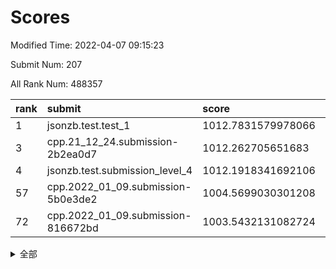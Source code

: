 # Scores

Modified Time: 2022-04-07 09:15:23

Submit Num: 207

All Rank Num: 488357

| rank |               submit               |       score        |       sigma        | pk_num |
| :--- | :--------------------------------- | :----------------- | :----------------- | :----- |
| 1    | jsonzb.test.test_1                 | 1012.7831579978066 | 0.7981856279260612 | 9435   |
| 3    | cpp.21_12_24.submission-2b2ea0d7   | 1012.262705651683  | 0.7973488227532773 | 9435   |
| 4    | jsonzb.test.submission_level_4     | 1012.1918341692106 | 0.7702501465777646 | 9437   |
| 57   | cpp.2022_01_09.submission-5b0e3de2 | 1004.5699030301208 | 0.7217254085924345 | 9439   |
| 72   | cpp.2022_01_09.submission-816672bd | 1003.5432131082724 | 0.7050929547820113 | 9437   |


<details>
<summary>全部</summary>

| rank |                 submit                 |       score        |       sigma        | pk_num |
| :--- | :------------------------------------- | :----------------- | :----------------- | :----- |
| 1    | jsonzb.test.test_1                     | 1012.7831579978066 | 0.7981856279260612 | 9435   |
| 2    | gobigger.level_3.submission_level_3_39 | 1012.3582607556878 | 0.7960832362813524 | 9436   |
| 3    | cpp.21_12_24.submission-2b2ea0d7       | 1012.262705651683  | 0.7973488227532773 | 9435   |
| 4    | jsonzb.test.submission_level_4         | 1012.1918341692106 | 0.7702501465777646 | 9437   |
| 5    | gobigger.level_3.submission_level_3_23 | 1011.9410967356649 | 0.7932670339304215 | 9440   |
| 6    | gobigger.level_3.submission_level_3_9  | 1011.6406028087823 | 0.7597434871478141 | 9437   |
| 7    | gobigger.level_3.submission_level_3_15 | 1011.4849636837796 | 0.7891195792625775 | 9439   |
| 8    | gobigger.level_3.submission_level_3_12 | 1011.1520910610608 | 0.7793917356065246 | 9438   |
| 9    | gobigger.level_3.submission_level_3_25 | 1011.0688923876438 | 0.7762738963776273 | 9434   |
| 10   | gobigger.level_3.submission_level_3_8  | 1010.977490048128  | 0.7717441173536788 | 9436   |
| 11   | gobigger.level_3.submission_level_3_17 | 1010.9441383605922 | 0.7732081508157771 | 9442   |
| 12   | gobigger.level_3.submission_level_3_48 | 1010.800773231462  | 0.7766988954289589 | 9436   |
| 13   | gobigger.level_3.submission_level_3_42 | 1010.5153341562713 | 0.7688937672172841 | 9437   |
| 14   | gobigger.level_3.submission_level_3_32 | 1010.4306920037488 | 0.7739508629992039 | 9437   |
| 15   | gobigger.level_3.submission_level_3_36 | 1010.4129025168304 | 0.7484925676662474 | 9438   |
| 16   | gobigger.level_3.submission_level_3_35 | 1010.4081662112422 | 0.7672674311261508 | 9438   |
| 17   | gobigger.level_3.submission_level_3_7  | 1010.3958673898052 | 0.7573766676047671 | 9441   |
| 18   | gobigger.level_3.submission_level_3_0  | 1010.3720059736967 | 0.7622892125889167 | 9436   |
| 19   | gobigger.level_3.submission_level_3_40 | 1010.3720015946755 | 0.7539723463999005 | 9434   |
| 20   | gobigger.level_3.submission_level_3_3  | 1010.1712252829541 | 0.7580078388819955 | 9434   |
| 21   | gobigger.level_3.submission_level_3_13 | 1010.1492276129508 | 0.7573625874366862 | 9442   |
| 22   | gobigger.level_3.submission_level_3_31 | 1010.1054340438733 | 0.7591371976551763 | 9438   |
| 23   | gobigger.level_3.submission_level_3_19 | 1010.1044691229251 | 0.7572007681343224 | 9435   |
| 24   | gobigger.level_3.submission_level_3_22 | 1010.0927751954372 | 0.7773197188652976 | 9436   |
| 25   | gobigger.level_3.submission_level_3_37 | 1010.0740441477113 | 0.7685909688314809 | 9437   |
| 26   | gobigger.level_3.submission_level_3_26 | 1010.0345065689071 | 0.7793828088331763 | 9438   |
| 27   | gobigger.level_3.submission_level_3_30 | 1010.0315281074699 | 0.7642510032427485 | 9438   |
| 28   | gobigger.level_3.submission_level_3_43 | 1009.8233256529784 | 0.7755300925026963 | 9441   |
| 29   | gobigger.level_3.submission_level_3_46 | 1009.800220443394  | 0.75041391087485   | 9435   |
| 30   | gobigger.level_3.submission_level_3_41 | 1009.7973884812594 | 0.7400218716314403 | 9434   |
| 31   | gobigger.level_3.submission_level_3_4  | 1009.7263050929718 | 0.7441747374165276 | 9439   |
| 32   | gobigger.level_3.submission_level_3_47 | 1009.6758375314522 | 0.7427971313683095 | 9435   |
| 33   | gobigger.level_3.submission_level_3_18 | 1009.5433774260805 | 0.7510159327382683 | 9437   |
| 34   | gobigger.level_3.submission_level_3_10 | 1009.5355437779623 | 0.7654373582458321 | 9436   |
| 35   | gobigger.level_3.submission_level_3_49 | 1009.510136081166  | 0.752462483966311  | 9435   |
| 36   | gobigger.level_3.submission_level_3_14 | 1009.5064216790133 | 0.745293958960898  | 9432   |
| 37   | gobigger.level_3.submission_level_3_2  | 1009.4910494905666 | 0.7549887314214427 | 9436   |
| 38   | gobigger.level_3.submission_level_3_6  | 1009.4355017406295 | 0.7491458783911046 | 9436   |
| 39   | gobigger.level_3.submission_level_3_33 | 1009.4284393465409 | 0.7381385311095812 | 9439   |
| 40   | gobigger.level_3.submission_level_3_21 | 1009.3605686991494 | 0.7631572177860984 | 9434   |
| 41   | gobigger.level_3.submission_level_3_27 | 1009.3194079298094 | 0.745894327682747  | 9436   |
| 42   | gobigger.level_3.submission_level_3_34 | 1009.3191706127812 | 0.7526788788628371 | 9437   |
| 43   | gobigger.level_3.submission_level_3_44 | 1009.3037838731113 | 0.7793211274525226 | 9439   |
| 44   | gobigger.level_3.submission_level_3_11 | 1009.2943013885854 | 0.7552103332408193 | 9437   |
| 45   | gobigger.level_3.submission_level_3_5  | 1009.2395987844604 | 0.7590323247279667 | 9434   |
| 46   | gobigger.level_3.submission_level_3_28 | 1009.2286113804902 | 0.722886927446441  | 9440   |
| 47   | gobigger.level_3.submission_level_3_24 | 1009.1407777652903 | 0.7446260808955981 | 9435   |
| 48   | gobigger.level_3.submission_level_3_1  | 1009.0104354190756 | 0.7405489092087689 | 9437   |
| 49   | gobigger.level_3.submission_level_3_45 | 1008.8202196559452 | 0.7612227094802168 | 9443   |
| 50   | gobigger.level_3.submission_level_3_29 | 1008.8024305015074 | 0.7461660486383049 | 9434   |
| 51   | gobigger.level_3.submission_level_3_20 | 1008.7118952452735 | 0.7556513361457451 | 9438   |
| 52   | gobigger.level_3.submission_level_3_16 | 1008.6698273553097 | 0.7502643381191552 | 9437   |
| 53   | gobigger.level_3.submission_level_3_38 | 1007.9291265883694 | 0.7315009486710652 | 9436   |
| 54   | gobigger.level_1.submission_level_1_45 | 1005.3908942541618 | 0.7222872483806204 | 9442   |
| 55   | gobigger.level_1.submission_level_1_49 | 1005.0986250580404 | 0.7163773139556057 | 9433   |
| 56   | gobigger.level_1.submission_level_1_43 | 1004.902206463173  | 0.7132671447897428 | 9439   |
| 57   | cpp.2022_01_09.submission-5b0e3de2     | 1004.5699030301208 | 0.7217254085924345 | 9439   |
| 58   | gobigger.level_1.submission_level_1_9  | 1004.4277200736542 | 0.7144951934247168 | 9436   |
| 59   | gobigger.level_1.submission_level_1_19 | 1004.4202257405793 | 0.7142851392424342 | 9437   |
| 60   | gobigger.level_1.submission_level_1_16 | 1004.2726914790973 | 0.7159136457949905 | 9441   |
| 61   | gobigger.level_1.submission_level_1_38 | 1004.2462802973558 | 0.7185219232710112 | 9434   |
| 62   | gobigger.level_1.submission_level_1_23 | 1004.1259602825537 | 0.7163501691934855 | 9435   |
| 63   | gobigger.level_1.submission_level_1_35 | 1003.9903229547361 | 0.7158128225076035 | 9436   |
| 64   | gobigger.level_1.submission_level_1_6  | 1003.7448358757814 | 0.7314721804016673 | 9437   |
| 65   | gobigger.level_1.submission_level_1_28 | 1003.7427279394783 | 0.7130640205246184 | 9442   |
| 66   | gobigger.level_1.submission_level_1_21 | 1003.73653362399   | 0.7209209526099585 | 9439   |
| 67   | gobigger.level_1.submission_level_1_37 | 1003.7320920474539 | 0.720432577448901  | 9428   |
| 68   | gobigger.level_1.submission_level_1_17 | 1003.705295352426  | 0.7235752119792963 | 9433   |
| 69   | gobigger.level_1.submission_level_1_1  | 1003.5781215046651 | 0.7293168512220871 | 9438   |
| 70   | gobigger.level_1.submission_level_1_36 | 1003.5764892628048 | 0.7175564892031585 | 9437   |
| 71   | gobigger.level_1.submission_level_1_47 | 1003.5628455951519 | 0.7198479050842423 | 9433   |
| 72   | cpp.2022_01_09.submission-816672bd     | 1003.5432131082724 | 0.7050929547820113 | 9437   |
| 73   | gobigger.level_1.submission_level_1_7  | 1003.5040291775267 | 0.7238312294487741 | 9440   |
| 74   | gobigger.level_1.submission_level_1_44 | 1003.4914443157967 | 0.7119215879878831 | 9440   |
| 75   | gobigger.level_1.submission_level_1_41 | 1003.4331340417887 | 0.7310659526119164 | 9440   |
| 76   | gobigger.level_1.submission_level_1_4  | 1003.3896317751874 | 0.7222814273566166 | 9437   |
| 77   | gobigger.level_1.submission_level_1_10 | 1003.3145173471729 | 0.7191576388327973 | 9438   |
| 78   | gobigger.level_1.submission_level_1_2  | 1003.31104590331   | 0.7176915164414951 | 9436   |
| 79   | gobigger.level_1.submission_level_1_14 | 1003.2997740750277 | 0.7084830266908604 | 9434   |
| 80   | gobigger.level_1.submission_level_1_42 | 1003.2760188432417 | 0.6978340273823295 | 9437   |
| 81   | gobigger.level_1.submission_level_1_5  | 1003.226928032785  | 0.7226536369535639 | 9442   |
| 82   | gobigger.level_1.submission_level_1_11 | 1003.1983333327565 | 0.7055721338749934 | 9437   |
| 83   | gobigger.level_1.submission_level_1_40 | 1003.0732723617675 | 0.7106379765252563 | 9436   |
| 84   | gobigger.level_1.submission_level_1_25 | 1003.0725364109452 | 0.7201015057181733 | 9439   |
| 85   | gobigger.level_1.submission_level_1_20 | 1002.9468842360127 | 0.7125039033498181 | 9440   |
| 86   | gobigger.level_1.submission_level_1_22 | 1002.9424541424539 | 0.7056081567164004 | 9438   |
| 87   | gobigger.level_1.submission_level_1_27 | 1002.9349676650447 | 0.7221366899213539 | 9438   |
| 88   | gobigger.level_1.submission_level_1_26 | 1002.9111050475009 | 0.7289056702120914 | 9433   |
| 89   | gobigger.level_1.submission_level_1_12 | 1002.8562879603683 | 0.7178533714112371 | 9438   |
| 90   | gobigger.level_1.submission_level_1_48 | 1002.8463558582159 | 0.710999412981828  | 9438   |
| 91   | gobigger.level_1.submission_level_1_3  | 1002.7354944717555 | 0.7162344830823749 | 9444   |
| 92   | gobigger.level_1.submission_level_1_32 | 1002.7212344769448 | 0.7079519032515995 | 9436   |
| 93   | gobigger.level_1.submission_level_1_18 | 1002.6898024575876 | 0.7106825211096165 | 9439   |
| 94   | gobigger.level_1.submission_level_1_33 | 1002.6869172174336 | 0.7123196338843103 | 9437   |
| 95   | gobigger.level_1.submission_level_1_24 | 1002.6862649647808 | 0.726278926028929  | 9438   |
| 96   | gobigger.level_1.submission_level_1_8  | 1002.6275579657104 | 0.7159091906135632 | 9436   |
| 97   | gobigger.level_1.submission_level_1_30 | 1002.6085909670035 | 0.7194592707003993 | 9436   |
| 98   | gobigger.level_1.submission_level_1_31 | 1002.6039405218424 | 0.7058541797203124 | 9436   |
| 99   | gobigger.level_1.submission_level_1_29 | 1002.6019234420769 | 0.7162142625974791 | 9441   |
| 100  | gobigger.level_1.submission_level_1_0  | 1002.5666903479733 | 0.7242542385530362 | 9433   |
| 101  | gobigger.level_1.submission_level_1_34 | 1002.5386615704357 | 0.7178215389310049 | 9441   |
| 102  | gobigger.level_1.submission_level_1_39 | 1002.4172277480467 | 0.7126909658465324 | 9434   |
| 103  | gobigger.level_1.submission_level_1_13 | 1002.2292280756527 | 0.7063167849053086 | 9432   |
| 104  | gobigger.level_1.submission_level_1_46 | 1001.5519276439378 | 0.7080003077414374 | 9434   |
| 105  | gobigger.level_1.submission_level_1_15 | 1001.5271772305896 | 0.6951100376832029 | 9432   |
| 106  | gobigger.random.submission_random_25   | 997.1560468133049  | 0.7115982515482899 | 9432   |
| 107  | gobigger.random.submission_random_6    | 997.1253384449575  | 0.7065799491392846 | 9433   |
| 108  | gobigger.random.submission_random_3    | 997.0763847532811  | 0.7066213519218709 | 9433   |
| 109  | gobigger.random.submission_random_35   | 997.0264573938111  | 0.709098412921805  | 9439   |
| 110  | gobigger.random.submission_random_21   | 996.9834302345788  | 0.7099283191076555 | 9438   |
| 111  | gobigger.random.submission_random_29   | 996.9658611459506  | 0.7099821353579521 | 9435   |
| 112  | gobigger.random.submission_random_18   | 996.8670027289165  | 0.709889969266059  | 9437   |
| 113  | gobigger.random.submission_random_17   | 996.8619661921435  | 0.7078579164153518 | 9438   |
| 114  | gobigger.random.submission_random_44   | 996.8522983960252  | 0.7046188627884419 | 9439   |
| 115  | gobigger.random.submission_random_7    | 996.827709410674   | 0.718318190966435  | 9437   |
| 116  | gobigger.random.submission_random_49   | 996.6381502398796  | 0.7055449615720597 | 9440   |
| 117  | gobigger.random.submission_random_10   | 996.6207871673382  | 0.7092580300948814 | 9434   |
| 118  | gobigger.random.submission_random_33   | 996.5780489993159  | 0.7165509426665853 | 9439   |
| 119  | gobigger.random.submission_random_30   | 996.3912032631463  | 0.7101275442649087 | 9435   |
| 120  | gobigger.random.submission_random_9    | 996.3888063387843  | 0.7089143221980189 | 9435   |
| 121  | gobigger.random.submission_random_40   | 996.3838770032374  | 0.7079352496488515 | 9442   |
| 122  | gobigger.random.submission_random_8    | 996.314477579993   | 0.7079264231899505 | 9435   |
| 123  | gobigger.random.submission_random_36   | 996.2997084795113  | 0.7061200755623062 | 9438   |
| 124  | gobigger.random.submission_random_31   | 996.2431671904212  | 0.7200233189510912 | 9430   |
| 125  | gobigger.random.submission_random_34   | 996.2286336902424  | 0.712892870032008  | 9436   |
| 126  | gobigger.random.submission_random_2    | 996.2024890112369  | 0.7022879962051227 | 9441   |
| 127  | gobigger.random.submission_random_15   | 996.1999580042443  | 0.7107448009484681 | 9435   |
| 128  | gobigger.random.submission_random_42   | 996.1837186543556  | 0.725795119019358  | 9437   |
| 129  | gobigger.random.submission_random_16   | 996.128281869375   | 0.7165506290550482 | 9438   |
| 130  | gobigger.random.submission_random_39   | 996.1227737278297  | 0.7138006496904747 | 9445   |
| 131  | gobigger.random.submission_random_23   | 996.1127497439592  | 0.7232595143327729 | 9433   |
| 132  | gobigger.random.submission_random_48   | 996.1045737863731  | 0.7287487647811453 | 9439   |
| 133  | gobigger.random.submission_random_32   | 996.0937179424495  | 0.7186919464678286 | 9436   |
| 134  | gobigger.random.submission_random_19   | 996.0553301566125  | 0.7101598865072332 | 9437   |
| 135  | gobigger.random.submission_random_27   | 996.0334074063493  | 0.7135830480152296 | 9435   |
| 136  | gobigger.random.submission_random_43   | 995.9111076299333  | 0.7057007335389341 | 9435   |
| 137  | gobigger.random.submission_random_11   | 995.8659222314615  | 0.6996956740579978 | 9432   |
| 138  | gobigger.random.submission_random_20   | 995.838236601923   | 0.7079761047740555 | 9437   |
| 139  | gobigger.random.submission_random_37   | 995.6789800052761  | 0.71115112689333   | 9436   |
| 140  | gobigger.random.submission_random_4    | 995.6706490424953  | 0.7040362044594933 | 9433   |
| 141  | gobigger.random.submission_random_14   | 995.6618557357081  | 0.7132866844914273 | 9437   |
| 142  | gobigger.random.submission_random_28   | 995.6605468553715  | 0.7199245742054535 | 9438   |
| 143  | gobigger.random.submission_random_26   | 995.6175288638358  | 0.7079517374820614 | 9433   |
| 144  | gobigger.random.submission_random_0    | 995.596505000499   | 0.7074367570328567 | 9441   |
| 145  | gobigger.random.submission_random_12   | 995.5260580280918  | 0.7093756930418038 | 9433   |
| 146  | gobigger.random.submission_random_22   | 995.5026546885919  | 0.7174938285279471 | 9434   |
| 147  | gobigger.random.submission_random_45   | 995.4427058654827  | 0.7208484590614036 | 9436   |
| 148  | gobigger.random.submission_random_1    | 995.415073997846   | 0.7099305060520464 | 9440   |
| 149  | gobigger.random.submission_random_5    | 995.2246157929076  | 0.7249958001277146 | 9441   |
| 150  | gobigger.random.submission_random_24   | 995.0184332239312  | 0.7113808180297652 | 9439   |
| 151  | gobigger.random.submission_random_38   | 994.9472852960362  | 0.7231795343969196 | 9440   |
| 152  | gobigger.random.submission_random_41   | 994.8380484569058  | 0.7086939827042273 | 9438   |
| 153  | gobigger.random.submission_random_46   | 994.8289811408523  | 0.7024800234377365 | 9438   |
| 154  | gobigger.random.submission_random_13   | 994.7610887979024  | 0.707264576596403  | 9436   |
| 155  | gobigger.level_2.submission_level_2_44 | 994.2029653929361  | 0.7282499497519981 | 9433   |
| 156  | gobigger.random.submission_random_47   | 994.0757912989164  | 0.7340896075591139 | 9429   |
| 157  | gobigger.level_2.submission_level_2_15 | 993.9285810695187  | 0.7334497708456924 | 9438   |
| 158  | gobigger.level_2.submission_level_2_4  | 993.9261691615458  | 0.7323861038545694 | 9436   |
| 159  | gobigger.level_2.submission_level_2_11 | 993.8691585451119  | 0.7406696783454353 | 9439   |
| 160  | gobigger.level_2.submission_level_2_22 | 993.6082862501815  | 0.7423202232015539 | 9439   |
| 161  | gobigger.level_2.submission_level_2_1  | 993.475294987111   | 0.7185572011150072 | 9437   |
| 162  | gobigger.level_2.submission_level_2_5  | 993.4429471735467  | 0.7421343440899298 | 9437   |
| 163  | gobigger.level_2.submission_level_2_9  | 993.324976827731   | 0.7460092271242491 | 9438   |
| 164  | gobigger.level_2.submission_level_2_18 | 993.2550680764421  | 0.7357334571187604 | 9437   |
| 165  | gobigger.level_2.submission_level_2_12 | 993.2456713258389  | 0.7316930730072292 | 9432   |
| 166  | gobigger.level_2.submission_level_2_35 | 993.2450836391117  | 0.7477678126721194 | 9441   |
| 167  | gobigger.level_2.submission_level_2_34 | 993.0865153122439  | 0.7373758076830952 | 9438   |
| 168  | gobigger.level_2.submission_level_2_46 | 993.0400294354606  | 0.7491799035565609 | 9440   |
| 169  | gobigger.level_2.submission_level_2_31 | 992.8789389878366  | 0.7422602434794979 | 9435   |
| 170  | gobigger.level_2.submission_level_2_38 | 992.8495075329095  | 0.7355991822908623 | 9443   |
| 171  | gobigger.level_2.submission_level_2_45 | 992.7999305113657  | 0.7267734469655559 | 9439   |
| 172  | gobigger.level_2.submission_level_2_49 | 992.7532981950925  | 0.7415267333800436 | 9434   |
| 173  | gobigger.level_2.submission_level_2_6  | 992.6552483630614  | 0.7314541629486623 | 9434   |
| 174  | gobigger.level_2.submission_level_2_0  | 992.6395599458815  | 0.7514895147136657 | 9433   |
| 175  | gobigger.level_2.submission_level_2_24 | 992.5014533283256  | 0.7411030929667044 | 9440   |
| 176  | gobigger.level_2.submission_level_2_2  | 992.3487832126337  | 0.7479527065778735 | 9433   |
| 177  | gobigger.level_2.submission_level_2_30 | 992.3340195871451  | 0.7509462217071898 | 9441   |
| 178  | gobigger.level_2.submission_level_2_27 | 992.3333723874314  | 0.7466474129133307 | 9439   |
| 179  | gobigger.level_2.submission_level_2_14 | 992.3198607785951  | 0.7482444444337091 | 9437   |
| 180  | gobigger.level_2.submission_level_2_8  | 992.3090610055548  | 0.7705534357560232 | 9432   |
| 181  | gobigger.level_2.submission_level_2_36 | 992.2441808509756  | 0.7390435993099642 | 9434   |
| 182  | gobigger.level_2.submission_level_2_39 | 992.21612724409    | 0.7376892398681286 | 9433   |
| 183  | gobigger.level_2.submission_level_2_28 | 992.1996946006074  | 0.7632619712817679 | 9440   |
| 184  | gobigger.level_2.submission_level_2_10 | 992.1937035931503  | 0.7677409625913697 | 9430   |
| 185  | gobigger.level_2.submission_level_2_25 | 992.1197950715132  | 0.7459052827940685 | 9435   |
| 186  | gobigger.level_2.submission_level_2_43 | 992.0067767204232  | 0.74032963721936   | 9433   |
| 187  | gobigger.level_2.submission_level_2_17 | 991.9638178571777  | 0.7563757548132158 | 9438   |
| 188  | gobigger.level_2.submission_level_2_47 | 991.7463818697828  | 0.7728450899256076 | 9437   |
| 189  | gobigger.level_2.submission_level_2_42 | 991.7098220797719  | 0.7600402895929094 | 9443   |
| 190  | gobigger.level_2.submission_level_2_19 | 991.6628135207409  | 0.7403950713631143 | 9433   |
| 191  | gobigger.level_2.submission_level_2_33 | 991.6359440685505  | 0.742483371330339  | 9438   |
| 192  | gobigger.level_2.submission_level_2_20 | 991.6195547926479  | 0.760692151828902  | 9435   |
| 193  | gobigger.level_2.submission_level_2_21 | 991.4623890401612  | 0.7535715971588504 | 9441   |
| 194  | gobigger.level_2.submission_level_2_26 | 991.4550738421132  | 0.7424019417913454 | 9435   |
| 195  | gobigger.level_2.submission_level_2_40 | 991.439899881612   | 0.760255450365462  | 9437   |
| 196  | gobigger.level_2.submission_level_2_41 | 991.3798880239927  | 0.7414329428253364 | 9438   |
| 197  | gobigger.level_2.submission_level_2_13 | 991.3053746770504  | 0.7415670419816547 | 9436   |
| 198  | gobigger.level_2.submission_level_2_37 | 991.1321809515016  | 0.7552625204199548 | 9435   |
| 199  | gobigger.level_2.submission_level_2_48 | 991.0795007902943  | 0.7592031399724983 | 9437   |
| 200  | gobigger.level_2.submission_level_2_3  | 991.0690892248879  | 0.7569205905971604 | 9442   |
| 201  | gobigger.level_2.submission_level_2_29 | 990.90780825014    | 0.762952820498742  | 9439   |
| 202  | gobigger.level_2.submission_level_2_16 | 990.838661174681   | 0.7670898025354075 | 9437   |
| 203  | gobigger.level_2.submission_level_2_32 | 990.5337020254236  | 0.7692849149744528 | 9429   |
| 204  | gobigger.level_2.submission_level_2_7  | 990.403312004789   | 0.7788607125306644 | 9440   |
| 205  | gobigger.level_2.submission_level_2_23 | 989.8580645783495  | 0.7694322465558775 | 9438   |
| 206  | gobigger.none.submission_none_0        | 977.0679708016619  | 1.3034375655051587 | 9440   |
| 207  | gobigger.none.submission_none_1        | 975.9668997603344  | 1.5254592711591202 | 9444   |

</details>